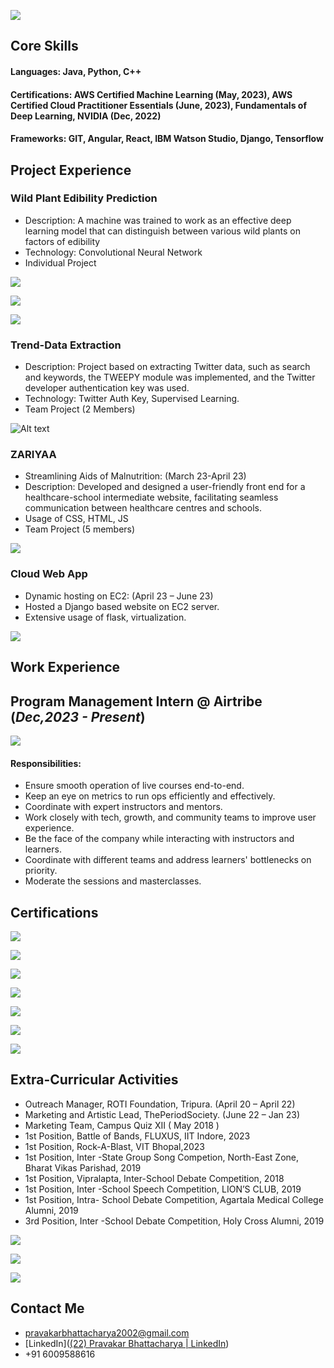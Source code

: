 ![](https://lh7-us.googleusercontent.com/MP_TqEmLgKqz2OEd7gpSfFGtSj9gfgKt117enwv3px7CdJXqXs5nSm1dXztzRhw87387raEIk3Jy3Bs490VRTuEGDGpwruKZ5N6JNTkwQEDG0N-5BUc-9qI9fGvGie_PaNLlglCC-b3IAsTgLcSw=s2048)

## **Core Skills** 
#### **Languages:** Java, Python, C++

#### **Certifications:** AWS Certified Machine Learning (May, 2023), AWS Certified Cloud Practitioner Essentials (June, 2023), Fundamentals of Deep Learning, NVIDIA (Dec, 2022)
#### **Frameworks:** GIT, Angular, React, IBM Watson Studio, Django, Tensorflow

## Project Experience
### **Wild Plant Edibility Prediction** 

- Description: A machine was trained to work as an effective deep learning model that can distinguish between various wild plants on factors of edibility
- Technology: Convolutional Neural Network
- Individual Project

![](https://lh7-us.googleusercontent.com/oW3ms4VmG0HkjCV7dpxZJNshP0fSAzkc6inlUFhvfAkQFRwU26KAUgqgkbyVDgixnwU2Gl_eYp2b83LyFgpViyo_ys4Y4L8WMzh1SkpHylRSKWxI6GS1orop8n0-3Xr6p-5zDXxzDhxm6qgXN0Ij=s2048)

![](https://lh7-us.googleusercontent.com/od1uffAQzfnuJUWXylwphuoYs_s5kXvCzPPaLP-bkbenXxwl6QMdm3Fp7knr9vPvT3U-dS8JkmJ19L_ASHTDoIdbi8fnqZqIEAmWlBKch5orTrLqJ-hUrVCND4L4belTAxt_rkcTcEWHmw=s2048)

![](https://lh7-us.googleusercontent.com/iSRFO3xjs0fMO8iTBQFs4Utgh40MYL_hj-mD_NYprQ-YEjHmUoqECOkqHguvX_3rK2Pku1iVOJknBqzL6-KroQy49Xcggyyyka1cm6BL71s7g95rXC91cWoBR18Nz0_AHLDxm8SXuGj6uQ=s2048)

### **Trend-Data Extraction** 

- Description: Project based on extracting Twitter data, such as search and keywords, the TWEEPY module was implemented, and the Twitter developer authentication key was used.
- Technology: Twitter Auth Key, Supervised Learning.
- Team Project (2 Members)  

![Alt text](https://lh7-us.googleusercontent.com/jrCguLYXbrhcA5rDQOUpz-38wCQ986BbOkDl5eQ7gVk_-YQtj_-1Z3aowZygB50_YmO8c_Pg0lqnlDzUuBXf5FiejTR5lq8hKbfJP_7VJSBKFbz34t2vpyPMyuTjTgRieaWSJgYvUHORhz_Xf0rm=s2048)

### **ZARIYAA** 

- Streamlining Aids of Malnutrition: (March 23-April 23)
- Description: Developed and designed a user-friendly front end for a healthcare-school intermediate website, facilitating seamless communication between healthcare centres and schools.
- Usage of CSS, HTML, JS
- Team Project (5 members)

![](https://lh7-us.googleusercontent.com/EqQDoQg9Ifdga05vdxYoZsavttfSheXk3tuNYWYAbtQWnN0-blUqvz2xOO4va2XOQ7a-4n7h9L5PUawHaNkYyPvFYYAt4KM9UOaBeGQ9OyjBYEBT55c_QXAtVTGk1VSuqEBxHisI0ZWquw7Ak3ue=s2048)

### **Cloud Web App** 

- Dynamic hosting on EC2: (April 23 – June 23)
- Hosted a Django based website on EC2 server. 
- Extensive usage of flask, virtualization.

![](https://lh7-us.googleusercontent.com/SNaAvA-ouls6-7CiUWx1vNg3cFbf5KP5WrNVKTFEzWxRLZO8i6rMPPV1e8twSoFHhDLA-iDugsw7O-yA2koXJndFVR_qIyw7P6KwtPymcdbllQ5a08qXLqUopz_fXmZeCvKT0m_Wq4WUkl8fTT1r=s2048)

## Work Experience

## **Program Management Intern @ Airtribe (_Dec,2023 - Present_)**

![](https://lh7-us.googleusercontent.com/B6cdv7ZR6wLvOf2Lg7XVFvTl-A_TwmO87o3Wh7pzuTKn5d1JAZXngZzo7FOs1y3RC39BYYTYWYoboTiQ6Fi5XRlq9W6ykh_ngqdV7WDSafZXGOpkcq_yOw1jvuk-bA7nx2L19Wcj30g5U3h79B1R=s2048)

#### Responsibilities:

- Ensure smooth operation of live courses end-to-end.
- Keep an eye on metrics to run ops efficiently and effectively.
- Coordinate with expert instructors and mentors.
- Work closely with tech, growth, and community teams to improve user experience.
- Be the face of the company while interacting with instructors and learners.
- Coordinate with different teams and address learners' bottlenecks on priority.
- Moderate the sessions and masterclasses.

## Certifications

![](https://lh7-us.googleusercontent.com/nr2G8PYSLtzZn59R6mndxpN6Br-SsZ6gbMlE7Za5mV9xZos674hPAt7w74qteAmHfyF3qbomJj1-rQs-ZKzHHH6IkiHqsM2SBYcVlg0ohw--bmHQkW8AmScNb_D5lNfll7qsQvjfi7jrUQ=s2048)

![](https://lh7-us.googleusercontent.com/ewVK276GIKU_vxCd82T4EwKgzFlxSEB_z7KK6nWnJwT-xhLUblN4NcbGFMH7MBFRCLTTwnCAPBogdW1Hok-3Szj0cooAc14c6XjRpb3Ng2H3Em_PqtQHOdNPzfPs4v-SXvG0vjPVsS664g=s2048)

![](https://lh7-us.googleusercontent.com/3O4rFGzCvC4JTpCwV3PlbkY2Vt0gMgDFZz_5PZrpyQKmrcvyDjTA0mJenOvNe58G6yMjX7A3on8cNbp-q-jHN5lglKZZlrCxecqpWxf78cphyxo7xKcYGJo3CamIFiMfkvO_Tw74uHlypQ=s2048)

![](https://lh7-us.googleusercontent.com/wHBUEbsbxbxhjdz9UWPoQQdaNfAmzuhC5yEtDdMyKX5ECgjorrAygLG7E-X7Ll0jsgzRreQr2tvKH0MJPipSNk3PYq-JI7lx7dZRjK8-ZLe2IS0WGWltz_GD6RQbJMsCp0kOhwmx0FWu6Q=s2048)

![](https://lh7-us.googleusercontent.com/fX-_50J9LJn-3UQ_lZ_SZS9E7AWt1kh0jevUnm6jC7vkL9lHVwvgPptZvJ01p-yLBf1n9raPihCmsKEF3ywGR776R7Mz-SO4hgcjbib9RrilSY-PqBDUv_QmCgmYl42DIDvhm93Un_3cew=s2048)

![](https://lh7-us.googleusercontent.com/SFin0nRpTFG_icR8BwVolBH05LO7ag7dt9VltLotrSP1WjBvgP8S7MdlUydrcEwHWkSMk2Iy5Fi8T0elghBQfo0hKTu8u7UlrZ9_ky6h8xO0TUAb1uRX3JYExgf6ykco0NhJj62x8T8GGg=s2048)

![](https://lh7-us.googleusercontent.com/2xqKos0F0UDqSJ3tUJ5PGTH0RN1DfVrl1ZLKb4JVvKt_3tQY6wT0fqzYdG6In9NoBchsVrF7z5NctPY4gyqqnrLO0fGuxfuAPvF-bSec65CBWt-iRV0dykHDFq4T09NktAoPOBDd3MZI3w=s2048)

## Extra-Curricular Activities

- Outreach Manager, ROTI Foundation, Tripura. (April 20 – April 22)
- Marketing and Artistic Lead, ThePeriodSociety. (June 22 – Jan 23)
- Marketing Team, Campus Quiz XII ( May 2018 )
- 1st Position, Battle of Bands, FLUXUS, IIT Indore, 2023
- 1st Position, Rock-A-Blast, VIT Bhopal,2023
- 1st Position, Inter -State Group Song Competion, North-East Zone, Bharat Vikas Parishad, 2019
- 1st Position, Vipralapta, Inter-School Debate Competition, 2018
- 1st Position, Inter -School Speech Competition, LION’S CLUB, 2019
- 1st Position, Intra- School Debate Competition, Agartala Medical College Alumni, 2019
- 3rd Position, Inter -School Debate Competition, Holy Cross Alumni, 2019

![](https://lh7-us.googleusercontent.com/Pmt2GbP6WKDOzlC2RKB7zdU2X6Rv1YuhgzmdNBoFup_llJpykP2WBsTSZmd950dMFfclj-iGp1troZDHwRtxpVKcE1B92PCzxj6yrvZ7dicFrMbNmP0MSYFI-bz6CyR0yozshFoht_x0m6ycxALE=s2048)

![](https://lh7-us.googleusercontent.com/8GnNSSQedeREnkGHyil7DekGei1JfwsO-c9EwQaFYrlkuoIsWPbAOM0ZpFrqNmjC01UgZlz4pExZIz5lr3EvNW4hijuMuBWNuZFmqLSCYF0G7Gn5RRzOb_grt_NNJ51LhWCEetSfr8_fLDy9tJx_=s2048)

![](https://lh7-us.googleusercontent.com/LSFtQnlNvNLI8Xocf7wWxy08A4RvKB95j5oEarrhR-51BKypayGzNzmsSU5xWIcA10PRb5Z7ANzBi6vd2M8ylRDiPvc-A1MFDh4hVEqgb1-Zqp76JELPZbhD3V9oqxR5Ytt4rQ028Z6CAzFo7Hi5=s2048)

## Contact Me

- pravakarbhattacharya2002@gmail.com
- [LinkedIn]([(22) Pravakar Bhattacharya | LinkedIn](https://www.linkedin.com/in/pravakar-bhattacharya-a02b01242/))
- +91 6009588616
